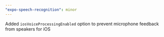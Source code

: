 ```yaml
---
"expo-speech-recognition": minor
---
```


Added `iosVoiceProcessingEnabled` option to prevent microphone feedback from speakers for iOS
